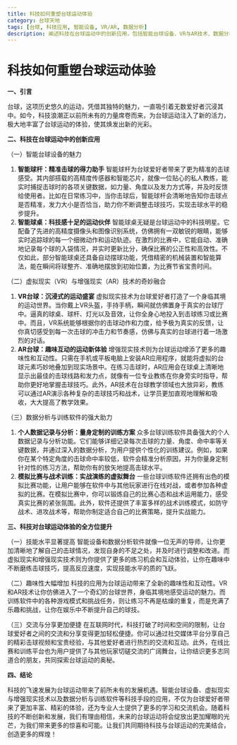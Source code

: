```yaml
---
title: 科技如何重塑台球运动体验
category: 台球天地
tags: [台球, 科技应用, 智能设备, VR/AR, 数据分析]
description: 阐述科技在台球运动中的创新应用，包括智能台球设备、VR与AR技术、数据分析与训练软件等，探讨科技对台球运动体验的全方位提升。
---
```


# 科技如何重塑台球运动体验

**一、引言**

台球，这项历史悠久的运动，凭借其独特的魅力，一直吸引着无数爱好者沉浸其中。如今，科技浪潮正以前所未有的力量席卷而来，为台球运动注入了新的活力，极大地丰富了台球运动的体验，使其焕发出新的光彩。

**二、科技在台球运动中的创新应用**

（一）智能台球设备的魅力
1. **智能球杆：精准击球的得力助手**
智能球杆为台球爱好者带来了更为精准的击球感受。其内部搭载的高精度传感器和智能芯片，就像一位贴心的私人教练，能实时捕捉击球时的各项关键数据，如力量、角度以及发力方式等，并及时反馈给使用者。比如在日常练习中，当你击球后，智能球杆会清晰地告知你击球点是否精准，发力大小是否恰当，助力你不断调整击球技巧，实现击球水平的稳步提升。
2. **智能球桌：科技感十足的运动伙伴**
智能球桌无疑是台球运动中的科技明星。它配备了先进的高精度摄像头和图像识别系统，仿佛拥有一双敏锐的眼睛，能够实时追踪球的每一个细微动作和运动轨迹。在激烈的比赛中，它能自动、准确地记录每个球的入袋情况，并实时更新比分，确保比赛的公正性和高效性。不仅如此，部分智能球桌还具备自动摆球功能，凭借精密的机械装置和智能算法，能在瞬间将球整齐、准确地摆放到初始位置，为比赛节省宝贵时间。

（二）虚拟现实（VR）与增强现实（AR）技术的奇妙融合
1. **VR台球：沉浸式的运动盛宴**
虚拟现实技术为台球爱好者打造了一个身临其境的运动世界。当你戴上VR头盔，手持手柄，瞬间就仿佛置身于真实的台球厅中。逼真的球桌、球杆、灯光以及音效，让你全身心地投入到击球练习或比赛中。而且，VR系统能够根据你的击球动作和力度，给予极为真实的反馈，让你真切感受到每一次击球的冲击力和节奏感，仿佛与真实的台球进行着一场激烈的对话。
2. **AR台球：趣味互动的运动新体验**
增强现实技术则为台球运动增添了更多的趣味性和互动性。只需在手机或平板电脑上安装AR应用程序，就能将虚拟的台球元素巧妙地叠加到现实场景中。在练习击球时，AR应用会在球桌上清晰地显示出最佳的击球线路和发力点，就像有一位专业教练在你身旁实时指导，帮助你更好地掌握击球技巧。此外，AR技术在台球教学领域也大放异彩，教练可以通过AR演示各种复杂的击球技巧和战术，让学员更加直观地理解和吸收，大大提高了教学效果。

（三）数据分析与训练软件的强大助力
1. **个人数据记录与分析：量身定制的训练方案**
众多台球训练软件具备强大的个人数据记录与分析功能。它们能够详细记录每次击球的力量、角度、命中率等关键数据，并通过深入的数据分析，为用户提供个性化的训练建议。例如，如果你在某个特定角度的击球命中率较低，软件会精准分析原因，并为你量身定制针对性的练习方法，帮助你有的放矢地提高击球水平。
2. **模拟比赛与战术训练：实战演练的虚拟舞台**
一些台球训练软件还拥有出色的模拟比赛功能，让用户能够在软件中与其他玩家进行在线对战，或者参加各种虚拟的比赛。在模拟比赛中，你可以锻炼自己的比赛心态和战术运用能力，感受真实比赛的紧张氛围。此外，软件还提供了丰富多样的战术训练模式，如防守战术、进攻战术等，帮助你制定适合自己的比赛策略，提升实战能力。

**三、科技对台球运动体验的全方位提升**

（一）技能水平显著提高
智能设备和数据分析软件就像一位无声的导师，让你更加清晰地了解自己的击球情况，发现自身的不足之处，并及时进行调整和改进。而虚拟现实和增强现实技术则为你提供了更多的练习机会和互动体验，让你在趣味中不断磨练击球技巧，提高反应速度，实现技能水平的质的飞跃。

（二）趣味性大幅增加
科技的应用为台球运动带来了全新的趣味性和互动性。VR和AR技术让你仿佛进入了一个奇幻的台球世界，身临其境地感受运动的魅力。而训练软件中的各种游戏模式和挑战任务，则让练习不再是枯燥的重复，而是充满了乐趣和挑战，让你在娱乐中不断提升自己的球技。

（三）交流与分享更加便捷
在互联网时代，科技打破了时间和空间的限制，让台球爱好者之间的交流和分享变得更加轻松便捷。你可以通过社交媒体平台分享自己的精彩击球视频和宝贵经验，与其他爱好者进行热烈的交流和互动。此外，在线比赛和训练平台也为用户提供了与其他玩家切磋交流的广阔舞台，让你结识更多志同道合的朋友，共同探索台球运动的奥秘。

**四、结论**

科技的飞速发展为台球运动带来了前所未有的发展机遇。智能台球设备、虚拟现实与增强现实技术以及数据分析与训练软件等科技手段的应用，不仅为台球爱好者带来了更加丰富、精彩的体验，还为专业人士提供了更多的学习和交流机会。随着科技的不断创新和发展，我们有理由相信，未来的台球运动将会绽放出更加耀眼的光芒，为我们带来更多的惊喜和可能。让我们共同期待科技与台球运动的完美结合，创造更多的辉煌！